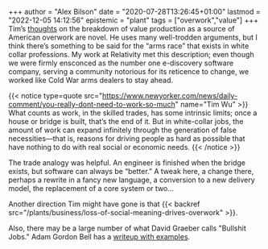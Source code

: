 +++
author = "Alex Bilson"
date = "2020-07-28T13:26:45+01:00"
lastmod = "2022-12-05 14:12:56"
epistemic = "plant"
tags = ["overwork","value"]
+++
Tim’s [thoughts](https://www.newyorker.com/news/daily-comment/you-really-dont-need-to-work-so-much) on the breakdown of value production as a source of American overwork are novel. He uses many well-trodden arguments, but I think there’s something to be said for the “arms race” that exists in white collar professions. My work at Relativity met this description; even though we were firmly ensconced as the number one e-discovery software company, serving a community notorious for its reticence to change, we worked like Cold War arms dealers to stay ahead.

{{< notice type=quote src="https://www.newyorker.com/news/daily-comment/you-really-dont-need-to-work-so-much" name="Tim Wu" >}}
What counts as work, in the skilled trades, has some intrinsic limits; once a house or bridge is built, that’s the end of it. But in white-collar jobs, the amount of work can expand infinitely through the generation of false necessities—that is, reasons for driving people as hard as possible that have nothing to do with real social or economic needs.
{{< /notice >}}

The trade analogy was helpful. An engineer is finished when the bridge exists, but software can always be “better.” A tweak here, a change there, perhaps a rewrite in a fancy new language, a conversion to a new delivery model, the replacement of a core system or two...

Another direction Tim might have gone is that {{< backref src="/plants/business/loss-of-social-meaning-drives-overwork" >}}.

Also, there may be a large number of what David Graeber calls "Bullshit Jobs." Adam Gordon Bell has a [writeup with examples](https://earthly.dev/blog/bullshit-software-projects/).
